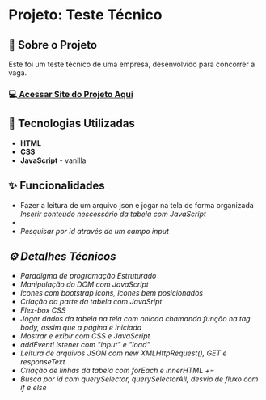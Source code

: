 <h1>Projeto: Teste Técnico </h1>

<h2>📌 Sobre o Projeto</h2>
<p>Este foi um teste técnico de uma empresa, desenvolvido para concorrer a vaga.</p>

<h3>💻<a href="https://deangelleses.github.io/mochila_de_viagem-HTML-CSS-JavaScript/" target="_blank"> Acessar Site do Projeto Aqui</a></h3>

<h2>🚀 Tecnologias Utilizadas</h2>
<ul>
  <li><b>HTML</b></li>
  <li><b>CSS</b></li>
  <li><b>JavaScript</b> - vanilla</li>
</ul>

<h2>✨ Funcionalidades</h2>
<ul>
  <li>Fazer a leitura de um arquivo json e jogar na tela de forma organizada</li>
  <i>Inserir conteúdo nescessário da tabela com JavaScript<li>
  <li>Pesquisar por id através de um campo input</li>
</ul>

<h2>⚙️ Detalhes Técnicos</h2>
<ul>
  <li>Paradigma de programação Estruturado</li>
  <li>Manipulação do DOM com JavaScript</li>
  <li>Icones com bootstrap icons, icones bem posicionados</li>
  <li>Criação da parte da tabela com JavaSript</li>
  <li>Flex-box CSS</li>
  <li>Jogar dados da tabela na tela com onload chamando função na tag body, assim que a página é iniciada</li>
  <li>Mostrar e exibir com CSS e JavaScript</li>
  <li>addEventListener com "input" e "load"</li>
  <li>Leitura de arquivos JSON com new XMLHttpRequest(), GET e responseText</li>
  <li>Criação de linhas da tabela com forEach e innerHTML +=</li>
  <li>Busca por id com querySelector, querySelectorAll, desvio de fluxo com if e else</li>
</ul>
